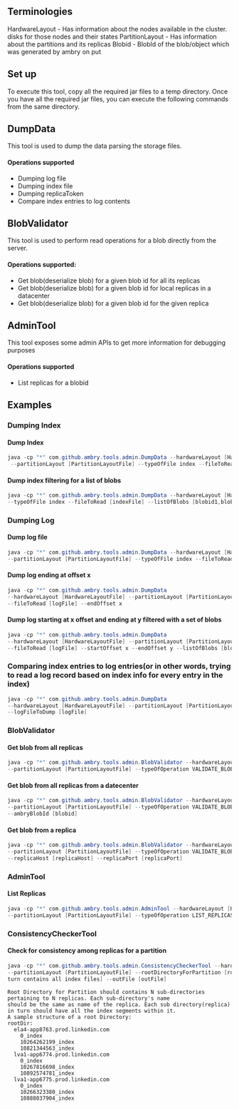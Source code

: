 ## Terminologies

HardwareLayout   - Has information about the nodes available in the cluster. disks for those nodes and their states
PartitionLayout  - Has information about the partitions and its replicas
Blobid           - BlobId of the blob/object which was generated by ambry on put


## Set up
To execute this tool, copy all the required jar files to a temp directory. Once you have all the required jar files,
you can execute the following commands from the same directory.


## DumpData
This tool is used to dump the data parsing the storage files.
 
#### Operations supported
* Dumping log file
* Dumping index file
* Dumping replicaToken
* Compare index entries to log contents

## BlobValidator
This tool is used to perform read operations for a blob directly from the server. 

#### Operations supported:
* Get blob(deserialize blob) for a given blob id for all its replicas
* Get blob(deserialize blob) for a given blob id for local replicas in a datacenter
* Get blob(deserialize blob) for a given blob id for the given replica

## AdminTool
This tool exposes some admin APIs to get more information for debugging purposes

#### Operations supported
* List replicas for a blobid

## Examples

### Dumping Index

#### Dump Index
```java
java -cp "*" com.github.ambry.tools.admin.DumpData --hardwareLayout [HardwareLayoutFile]
 --partitionLayout [PartitionLayoutFile] --typeOfFile index --fileToRead [indexFile]
```

#### Dump index filtering for a list of blobs
```java
java -cp "*" com.github.ambry.tools.admin.DumpData --hardwareLayout [HardwareLayoutFile] --partitionLayout [PartitionLayoutFile]
--typeOfFile index --fileToRead [indexFile] --listOfBlobs [blobid1,blobid2,blobid3]
```

### Dumping Log

#### Dump log file
```java
java -cp "*" com.github.ambry.tools.admin.DumpData --hardwareLayout [HardwareLayoutFile]
--partitionLayout [PartitionLayoutFile] --typeOfFile index --fileToRead [logFile]
```

#### Dump log ending at offset x
```java
java -cp "*" com.github.ambry.tools.admin.DumpData
--hardwareLayout [HardwareLayoutFile] --partitionLayout [PartitionLayoutFile] --typeOfFile index
--fileToRead [logFile] --endOffset x
```

#### Dump log starting at x offset and ending at y filtered with a set of blobs
```java
java -cp "*" com.github.ambry.tools.admin.DumpData
--hardwareLayout [HardwareLayoutFile] --partitionLayout [PartitionLayoutFile] --typeOfFile index
--fileToRead [logFile] --startOffset x --endOffset y --listOfBlobs [blobid1,blobid2,blobid3]
```

### Comparing index entries to log entries(or in other words, trying to read a log record based on index info for every entry in the index)
```java
java -cp "*" com.github.ambry.tools.admin.DumpData
--hardwareLayout [HardwareLayoutFile] --partitionLayout [PartitionLayoutFile] --fileToRead [indexFile]
--logFileToDump [logFile]
```


### BlobValidator

#### Get blob from all replicas
```java
java -cp "*" com.github.ambry.tools.admin.BlobValidator --hardwareLayout [HardwareLayoutFile]
--partitionLayout [PartitionLayoutFile] --typeOfOperation VALIDATE_BLOB_ON_ALL_REPLICAS --ambryBlobId [blobid]
```

#### Get blob from all replicas from a datecenter
```java
java -cp "*" com.github.ambry.tools.admin.BlobValidator --hardwareLayout [HardwareLayoutFile]
--partitionLayout [PartitionLayoutFile] --typeOfOperation VALIDATE_BLOB_ON_DATACENTER --fabric [fabric]
--ambryBlobId [blobid]
```

#### Get blob from a replica
```java
java -cp "*" com.github.ambry.tools.admin.BlobValidator --hardwareLayout [HardwareLayoutFile]
--partitionLayout [PartitionLayoutFile] --typeOfOperation VALIDATE_BLOB_ON_REPLICA --ambryBlobId [blobid]
--replicaHost [replicaHost] --replicaPort [replicaPort]
```

### AdminTool

#### List Replicas
```java
java -cp "*" com.github.ambry.tools.admin.AdminTool --hardwareLayout [HardwareLayoutFile]
--partitionLayout [PartitionLayoutFile] --typeOfOperation LIST_REPLICAS --ambryBlobId [blobid]
```

### ConsistencyCheckerTool

#### Check for consistency among replicas for a partition
```java
java -cp "*" com.github.ambry.tools.admin.ConsistencyCheckerTool --hardwareLayout [HardwareLayoutFile]
--partitionLayout [PartitionLayoutFile] --rootDirectoryForPartition [rootDirectory which contains replicas which in
turn contains all index files] --outFile [outFile]
```

```
Root Directory for Partition should contains N sub-directories pertaining to N replicas. Each sub-directory's name
should be the same as name of the replica. Each sub directory(replica) in turn should have all the index segments within it.
A sample structure of a root Directory:
rootDir:
  ela4-app8763.prod.linkedin.com
    0_index
    10264262199_index
    10821344563_index
  lva1-app6774.prod.linkedin.com
    0_index
    10267816698_index
    10892574781_index
  lva1-app6775.prod.linkedin.com
    0_index
    10266323380_index
    10888037904_index
```


